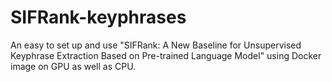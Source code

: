 # SIFRank-keyphrases
An easy to set up and use  "SIFRank: A New Baseline for Unsupervised Keyphrase Extraction Based on Pre-trained Language Model" using Docker image on GPU as well as CPU.
